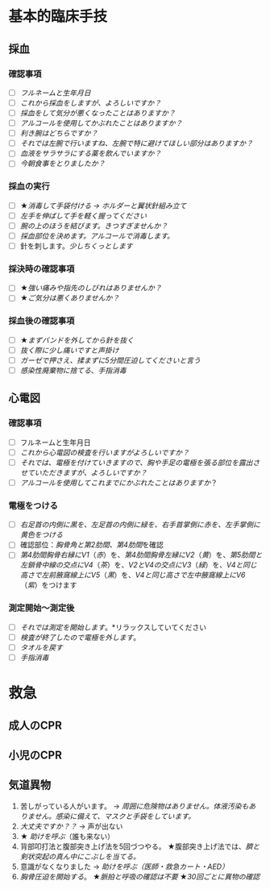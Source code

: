 # 基本的臨床手技
## 採血
### 確認事項
- [ ] *フルネームと生年月日*
- [ ] *これから採血をしますが、よろしいですか？*
- [ ] *採血をして気分が悪くなったことはありますか？*
- [ ] *アルコールを使用してかぶれたことはありますか？*
- [ ] *利き腕はどちらですか？*
- [ ] *それでは左腕で行いますね、左腕で特に避けてほしい部分はありますか？*
- [ ] *血液をサラサラにする薬を飲んでいますか？*
- [ ] *今朝食事をとりましたか？*
### 採血の実行
- [ ] ★*消毒して手袋付ける → ホルダーと翼状針組み立て*
- [ ] *左手を伸ばして手を軽く握ってください*
- [ ] *腕の上のほうを結びます。きつすぎませんか？*
- [ ] *採血部位を決めます。アルコールで消毒します。*
- [ ] 針を刺します。*少しちくっとします*
### 採決時の確認事項
- [ ] ★*強い痛みや指先のしびれはありませんか？*
- [ ] ★*ご気分は悪くありませんか？*
### 採血後の確認事項
- [ ] ★*まずバンドを外してから針を抜く*
- [ ] *抜く際に少し痛いですと声掛け*
- [ ] *ガーゼで押さえ、揉まずに5分間圧迫してくださいと言う*
- [ ] *感染性廃棄物に捨てる*、*手指消毒*

## 心電図
### 確認事項
- [ ] フルネームと生年月日
- [ ] *これから心電図の検査を行いますがよろしいですか？*
- [ ] *それでは、電極を付けていきますので、胸や手足の電極を張る部位を露出させていただきますが、よろしいですか？*
- [ ] *アルコールを使用してこれまでにかぶれたことはありますか*？
### 電極をつける
- [ ] *右足首の内側に黒を、左足首の内側に緑を、右手首掌側に赤を、左手掌側に黄色をつける*
- [ ] 確認部位：*胸骨角と第2肋間、第4肋間*を確認
- [ ] *第4肋間胸骨右縁にV1*（*赤*）を、*第4肋間胸骨左縁にV2*（*黄*）を、*第5肋間と左鎖骨中線の交点にV4*（*茶*）を、*V2とV4の交点にV3*（*緑*）を、*V4と同じ高さで左前腋窩線上にV5*（*黒*）を、*V4と同じ高さで左中腋窩線上にV6*（*紫*）をつけます
### 測定開始～測定後
- [ ] *それでは測定を開始します*。*リラックスしていてください
- [ ] *検査が終了したので電極を外します*。
- [ ] *タオルを戻す*
- [ ] *手指消毒*

# 救急
## 成人のCPR
## 小児のCPR
## 気道異物
1. 苦しがっている人がいます。 → *周囲に危険物はありません。体液汚染もありません。感染に備えて、マスクと手袋をしています。*
2. *大丈夫ですか？？* → 声が出ない
3. ★ *助けを呼ぶ*（誰も来ない）
4. 背部叩打法と腹部突き上げ法を5回づつやる。
   ★腹部突き上げ法では、*臍と剣状突起の真ん中にこぶしを当てる。*
5. 意識がなくなりました → *助けを呼ぶ（医師・救急カート・AED）*
6. *胸骨圧迫を開始する*。
   ★*脈拍と呼吸の確認は不要*
   ★*30回ごとに異物の確認*